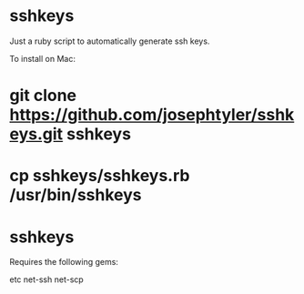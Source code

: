 sshkeys
=======

Just a ruby script to automatically generate ssh keys.


To install on Mac:

# git clone https://github.com/josephtyler/sshkeys.git sshkeys

# cp sshkeys/sshkeys.rb /usr/bin/sshkeys

# sshkeys


Requires the following gems:

etc
net-ssh
net-scp


